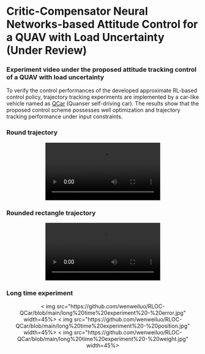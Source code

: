# Critic-Compensator Neural Networks-based Attitude Control for a QUAV with Load Uncertainty (Under Review)
### Experiment video under the proposed attitude tracking control of a QUAV with load uncertainty
To verify the control performances of the developed approximate RL-based control policy, trajectory tracking experiments are implemented by a car-like vehicle named as [QCar](https://www.quanser.com/products/qcar/) (Quanser self-driving car). The results show that the proposed control scheme possesses well optimization and trajectory tracking performance under input constraints.

### Round trajectory
<div align=center>
<video src="https://private-user-images.githubusercontent.com/59788826/382994747-037814b3-51f6-4423-8aed-0cb77e36e03a.mp4"></video>
</div>

### Rounded rectangle trajectory
<div align=center>
<video src="https://private-user-images.githubusercontent.com/59788826/382994759-393862ee-d9b2-4675-93cf-35e69fc95cb2.mp4"></video>
</div>

### Long time experiment
<div align=center>
< img src="https://github.com/wenweiluo/RLOC-QCar/blob/main/long%20time%20experiment%20-%20error.jpg" width=45%>
< img src="https://github.com/wenweiluo/RLOC-QCar/blob/main/long%20time%20experiment%20-%20position.jpg" width=45%>
< img src="https://github.com/wenweiluo/RLOC-QCar/blob/main/long%20time%20experiment%20-%20weight.jpg" width=45%>  
</div>
